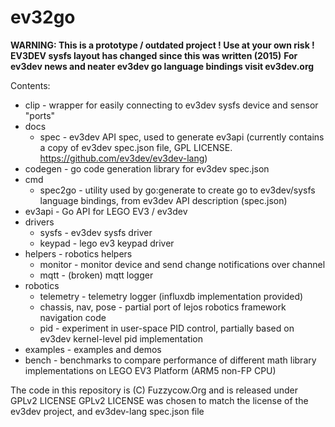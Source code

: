 # ev32go

__WARNING: This is a prototype / outdated project ! Use at your own risk !__
__EV3DEV sysfs layout has changed since this was written (2015)__
__For ev3dev news and neater ev3dev go language bindings visit ev3dev.org__

Contents:
* clip - wrapper for easily connecting to ev3dev sysfs device and sensor "ports"
* docs
    * spec - ev3dev API spec, used to generate ev3api (currently contains a copy of ev3dev spec.json file, GPL LICENSE. https://github.com/ev3dev/ev3dev-lang) 
* codegen - go code generation library for ev3dev spec.json
* cmd
    * spec2go - utility used by go:generate to create go to ev3dev/sysfs language bindings, from ev3dev API description (spec.json)
* ev3api - Go API for LEGO EV3 / ev3dev
* drivers
    * sysfs - ev3dev sysfs driver
    * keypad - lego ev3 keypad driver
* helpers - robotics helpers
    * monitor - monitor device and send change notifications over channel
    * mqtt - (broken) mqtt logger
* robotics
    * telemetry - telemetry logger (influxdb implementation provided)
    * chassis, nav, pose -  partial port of lejos robotics framework navigation code
    * pid -  experiment in user-space PID control, partially based on ev3dev kernel-level pid implementation
* examples - examples and demos
* bench - benchmarks to compare performance of different math library implementations on LEGO EV3 Platform (ARM5 non-FP CPU)


The code in this repository is (C) Fuzzycow.Org and is released under GPLv2 LICENSE
GPLv2 LICENSE was chosen to match the license of the ev3dev project, and ev3dev-lang spec.json file

